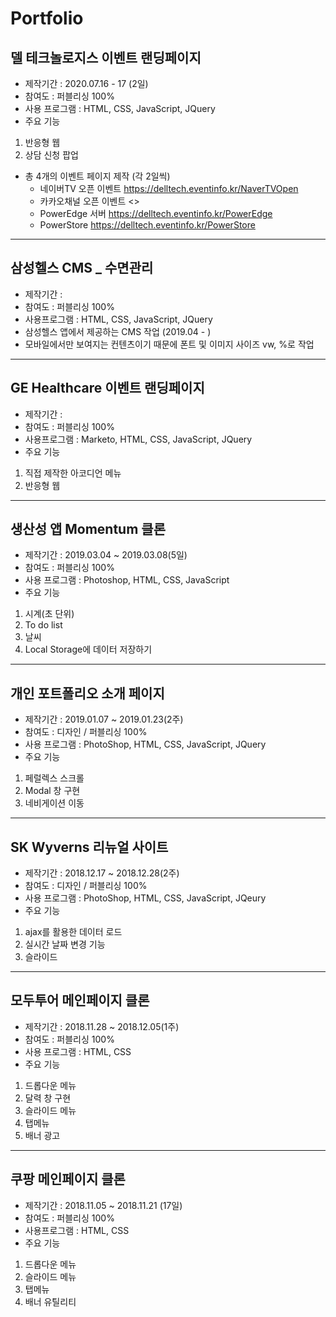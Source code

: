 # Portfolio

## 델 테크놀로지스 이벤트 랜딩페이지
* 제작기간 : 2020.07.16 - 17 (2일)
* 참여도 : 퍼블리싱 100%
* 사용 프로그램 : HTML, CSS, JavaScript, JQuery
* 주요 기능
1. 반응형 웹
2. 상담 신청 팝업
* 총 4개의 이벤트 페이지 제작 (각 2일씩)
  * 네이버TV 오픈 이벤트 <https://delltech.eventinfo.kr/NaverTVOpen>
  * 카카오채널 오픈 이벤트 <>
  * PowerEdge 서버 <https://delltech.eventinfo.kr/PowerEdge>
  * PowerStore <https://delltech.eventinfo.kr/PowerStore>
- - -
## 삼성헬스 CMS _ 수면관리
* 제작기간 :
* 참여도 : 퍼블리싱 100%
* 사용프로그램 : HTML, CSS, JavaScript, JQuery
* 삼성헬스 앱에서 제공하는 CMS 작업 (2019.04 - )
* 모바일에서만 보여지는 컨텐츠이기 때문에 폰트 및 이미지 사이즈 vw, %로 작업
- - -
## GE Healthcare 이벤트 랜딩페이지
* 제작기간 :
* 참여도 : 퍼블리싱 100%
* 사용프로그램 : Marketo, HTML, CSS, JavaScript, JQuery
* 주요 기능
1. 직접 제작한 아코디언 메뉴
2. 반응형 웹
- - -
## 생산성 앱 Momentum 클론
* 제작기간 : 2019.03.04 ~ 2019.03.08(5일)
* 참여도 : 퍼블리싱 100%
* 사용 프로그램 : Photoshop, HTML, CSS, JavaScript
* 주요 기능
1. 시계(초 단위)
2. To do list
3. 날씨
4. Local Storage에 데이터 저장하기
- - -
## 개인 포트폴리오 소개 페이지
* 제작기간 : 2019.01.07 ~ 2019.01.23(2주)
* 참여도 : 디자인 / 퍼블리싱 100%
* 사용 프로그램 : PhotoShop, HTML, CSS, JavaScript, JQuery
* 주요 기능
1. 페럴렉스 스크롤
2. Modal 창 구현
3. 네비게이션 이동
- - -
## SK Wyverns 리뉴얼 사이트
* 제작기간 : 2018.12.17 ~ 2018.12.28(2주)
* 참여도 : 디자인 / 퍼블리싱 100%
* 사용 프로그램 : PhotoShop, HTML, CSS, JavaScript, JQeury
* 주요 기능
1. ajax를 활용한 데이터 로드
2. 실시간 날짜 변경 기능
3. 슬라이드
- - -
## 모두투어 메인페이지 클론
* 제작기간 : 2018.11.28 ~ 2018.12.05(1주)
* 참여도 : 퍼블리싱 100%
* 사용 프로그램 : HTML, CSS
* 주요 기능
1. 드롭다운 메뉴
2. 달력 창 구현
3. 슬라이드 메뉴
4. 탭메뉴
5. 배너 광고
- - -
## 쿠팡 메인페이지 클론
* 제작기간 : 2018.11.05 ~ 2018.11.21 (17일)
* 참여도 : 퍼블리싱 100%
* 사용프로그램 : HTML, CSS
* 주요 기능
1. 드롭다운 메뉴
2. 슬라이드 메뉴
3. 탭메뉴
4. 배너 유틸리티
